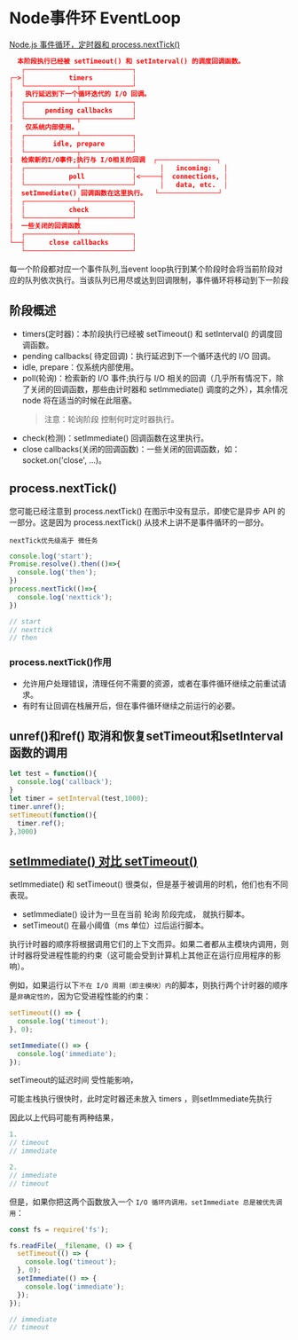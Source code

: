 # Node事件环 EventLoop
[Node.js 事件循环，定时器和 process.nextTick()](https://nodejs.org/zh-cn/docs/guides/event-loop-timers-and-nexttick/)

```json
  本阶段执行已经被 setTimeout() 和 setInterval() 的调度回调函数。
   ┌───────────────────────────┐
┌─>│           timers          │ 
│  └─────────────┬─────────────┘
|   执行延迟到下一个循环迭代的 I/O 回调。
│  ┌─────────────┴─────────────┐
│  │     pending callbacks     │
│  └─────────────┬─────────────┘
|   仅系统内部使用。
│  ┌─────────────┴─────────────┐
│  │       idle, prepare       │
│  └─────────────┬─────────────┘      
|  检索新的I/O事件;执行与 I/O相关的回调  ┌───────────────┐
│  ┌─────────────┴─────────────┐      │   incoming:   │
│  │           poll            │<─────┤  connections, │
│  └─────────────┬─────────────┘      │   data, etc.  │
│  setImmediate() 回调函数在这里执行。  └───────────────┘
│  ┌─────────────┴─────────────┐      
│  │           check           │
│  └─────────────┬─────────────┘
|  一些关闭的回调函数
│  ┌─────────────┴─────────────┐
└──┤      close callbacks      │
   └───────────────────────────┘
```

每一个阶段都对应一个事件队列,当event loop执行到某个阶段时会将当前阶段对应的队列依次执行。当该队列已用尽或达到回调限制，事件循环将移动到下一阶段

## 阶段概述
* timers(定时器)：本阶段执行已经被 setTimeout() 和 setInterval() 的调度回调函数。
* pending callbacks( 待定回调)：执行延迟到下一个循环迭代的 I/O 回调。
* idle, prepare：仅系统内部使用。
* poll(轮询)：检索新的 I/O 事件;执行与 I/O 相关的回调（几乎所有情况下，除了关闭的回调函数，那些由计时器和 setImmediate() 调度的之外），其余情况 node 将在适当的时候在此阻塞。
  >注意：轮询阶段 控制何时定时器执行。
* check(检测)：setImmediate() 回调函数在这里执行。
* close callbacks(关闭的回调函数)：一些关闭的回调函数，如：socket.on('close', ...)。

## process.nextTick()

您可能已经注意到 process.nextTick() 在图示中没有显示，即使它是异步 API 的一部分。这是因为 process.nextTick() 从技术上讲不是事件循环的一部分。

`nextTick优先级高于 微任务 `
```js
console.log('start');
Promise.resolve().then(()=>{
  console.log('then');
})
process.nextTick(()=>{
  console.log('nexttick');
})

// start
// nexttick
// then
```

### process.nextTick()作用
* 允许用户处理错误，清理任何不需要的资源，或者在事件循环继续之前重试请求。
* 有时有让回调在栈展开后，但在事件循环继续之前运行的必要。

## unref()和ref() 取消和恢复setTimeout和setInterval函数的调用

```js
let test = function(){
  console.log('callback');
}
let timer = setInterval(test,1000);
timer.unref();
setTimeout(function(){
  timer.ref();
},3000)

```

## [setImmediate() 对比 setTimeout() ](https://nodejs.org/zh-cn/docs/guides/event-loop-timers-and-nexttick/#setimmediate-settimeout)
setImmediate() 和 setTimeout() 很类似，但是基于被调用的时机，他们也有不同表现。
* setImmediate() 设计为一旦在当前 轮询 阶段完成， 就执行脚本。
* setTimeout() 在最小阈值（ms 单位）过后运行脚本。


执行计时器的顺序将根据调用它们的上下文而异。如果二者都从主模块内调用，则计时器将受进程性能的约束（这可能会受到计算机上其他正在运行应用程序的影响）。

例如，如果运行以下`不在 I/O 周期（即主模块）内`的脚本，则执行两个计时器的顺序是`非确定性的`，因为它受进程性能的约束：
```js
setTimeout(() => {
  console.log('timeout');
}, 0);

setImmediate(() => {
  console.log('immediate');
});
```
setTimeout的延迟时间 受性能影响，

可能主栈执行很快时，此时定时器还未放入 timers ，则setImmediate先执行

因此以上代码可能有两种结果，
```js
1.
// timeout
// immediate

2.
// immediate
// timeout
```

但是，如果你把这两个函数放入一个 `I/O 循环内调用，setImmediate 总是被优先调用`：
```js
const fs = require('fs');

fs.readFile(__filename, () => {
  setTimeout(() => {
    console.log('timeout');
  }, 0);
  setImmediate(() => {
    console.log('immediate');
  });
});

// immediate
// timeout
```


